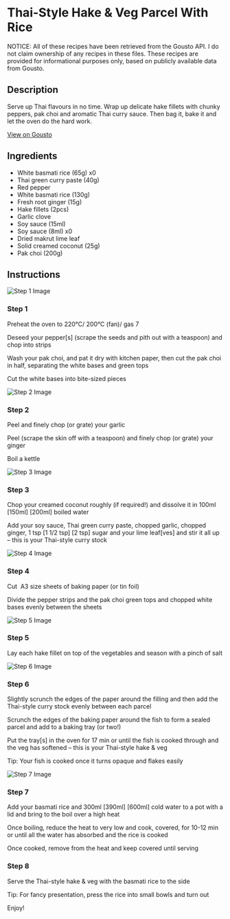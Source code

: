 # Thai-Style Hake & Veg Parcel With Rice

NOTICE: All of these recipes have been retrieved from the Gousto API. I do not claim ownership of any recipes in these files. These recipes are provided for informational purposes only, based on publicly available data from Gousto.

## Description

Serve up Thai flavours in no time. Wrap up delicate hake fillets with chunky peppers, pak choi and aromatic Thai curry sauce. Then bag it, bake it and let the oven do the hard work. 

[View on Gousto](https://www.gousto.co.uk/recipes/cookbook/thai-style-hake-veg-parcel-with-rice)

## Ingredients

- White basmati rice (65g) x0
- Thai green curry paste (40g)
- Red pepper
- White basmati rice (130g)
- Fresh root ginger (15g)
- Hake fillets (2pcs)
- Garlic clove
- Soy sauce (15ml)
- Soy sauce (8ml) x0
- Dried makrut lime leaf
- Solid creamed coconut (25g)
- Pak choi (200g)

## Instructions

![Step 1 Image](https://production-media.gousto.co.uk/cms/recipe-step-image/Step-1-1646756818376-x200.jpg)

### Step 1

Preheat the oven to 220°C/ 200°C (fan)/ gas 7

Deseed your pepper[s] (scrape the seeds and pith out with a teaspoon) and chop into strips

Wash your pak choi, and pat it dry with kitchen paper, then cut the pak choi in half, separating the white bases and green tops

Cut the white bases into bite-sized pieces

![Step 2 Image](https://production-media.gousto.co.uk/cms/recipe-step-image/Step-2-1646756826672-x200.jpg)

### Step 2

Peel and finely chop (or grate) your garlic

Peel (scrape the skin off with a teaspoon) and finely chop (or grate) your ginger

Boil a kettle

![Step 3 Image](https://production-media.gousto.co.uk/cms/recipe-step-image/Step-3-1646756837547-x200.jpg)

### Step 3

Chop your creamed coconut roughly (if required!) and dissolve it in 100ml<span class="text-danger"> <span class="text-purple">[150ml] </span>[200ml]</span> boiled water

Add your soy sauce, Thai green curry paste, chopped garlic, chopped ginger, 1 tsp <span class="text-purple">[1 1/2 tsp]</span> <span class="text-danger">[2 tsp]</span> sugar and your lime leaf[ves] and stir it all up – this is your Thai-style curry stock

![Step 4 Image](https://production-media.gousto.co.uk/cms/recipe-step-image/Step-4-1646756862145-x200.jpg)

### Step 4

Cut  A3 size sheets of baking paper (or tin foil)

Divide the pepper strips and the pak choi green tops and chopped white bases evenly between the sheets

![Step 5 Image](https://production-media.gousto.co.uk/cms/recipe-step-image/Step-5-1646756874342-x200.jpg)

### Step 5

Lay each hake fillet on top of the vegetables and season with a pinch of salt

![Step 6 Image](https://production-media.gousto.co.uk/cms/recipe-step-image/Step-6-1646756885842-x200.jpg)

### Step 6

Slightly scrunch the edges of the paper around the filling and then add the Thai-style curry stock evenly between each parcel

Scrunch the edges of the baking paper around the fish to form a sealed parcel and add to a baking tray (or two!)

Put the tray[s] in the oven for 17 min or until the fish is cooked through and the veg has softened – this is your Thai-style hake & veg

Tip: Your fish is cooked once it turns opaque and flakes easily

![Step 7 Image](https://production-media.gousto.co.uk/cms/recipe-step-image/Step-7-1646756900659-x200.jpg)

### Step 7

Add your basmati rice and 300ml<span class="text-purple"> [390ml]</span> <span class="text-danger">[600ml]</span> cold water to a pot with a lid and bring to the boil over a high heat

Once boiling, reduce the heat to very low and cook, covered, for 10-12 min or until all the water has absorbed and the rice is cooked

Once cooked, remove from the heat and keep covered until serving

### Step 8

Serve the Thai-style hake & veg with the basmati rice to the side

Tip: For fancy presentation, press the rice into small bowls and turn out

Enjoy!

